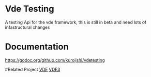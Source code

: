 # Vde Testing
A testing Api for the vde framework, this is still in beta and need lots of infastructural changes

# Documentation
https://godoc.org/github.com/kurojishi/vdetesting

#Related Project
[VDE](http://vde.sourceforge.net/)
[VDE3](https://github.com/shammash/vde3)
